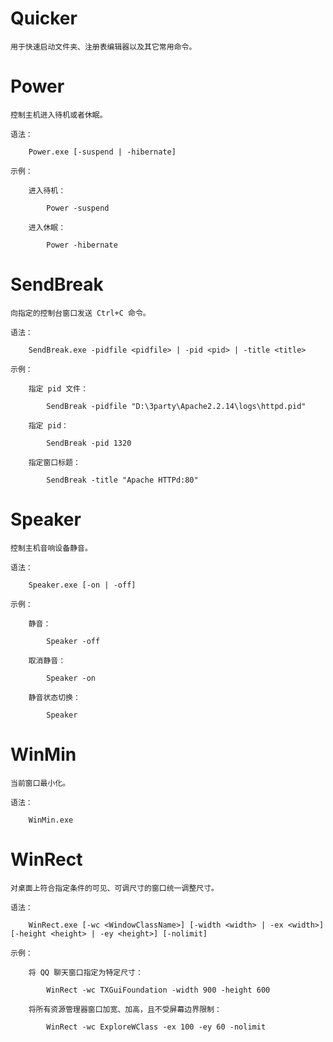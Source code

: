 Quicker
=======

    用于快速启动文件夹、注册表编辑器以及其它常用命令。

Power
=====

    控制主机进入待机或者休眠。

    语法：

        Power.exe [-suspend | -hibernate]

    示例：

        进入待机：

            Power -suspend

        进入休眠：

            Power -hibernate

SendBreak
=========

    向指定的控制台窗口发送 Ctrl+C 命令。

    语法：

        SendBreak.exe -pidfile <pidfile> | -pid <pid> | -title <title>

    示例：

        指定 pid 文件：

            SendBreak -pidfile "D:\3party\Apache2.2.14\logs\httpd.pid"

        指定 pid：

            SendBreak -pid 1320

        指定窗口标题：

            SendBreak -title "Apache HTTPd:80"

Speaker
=======

    控制主机音响设备静音。

    语法：

        Speaker.exe [-on | -off]

    示例：

        静音：

            Speaker -off

        取消静音：

            Speaker -on

        静音状态切换：

            Speaker

WinMin
======

    当前窗口最小化。

    语法：

        WinMin.exe

WinRect
=======

    对桌面上符合指定条件的可见、可调尺寸的窗口统一调整尺寸。

    语法：

        WinRect.exe [-wc <WindowClassName>] [-width <width> | -ex <width>] [-height <height> | -ey <height>] [-nolimit]

    示例：

        将 QQ 聊天窗口指定为特定尺寸：

            WinRect -wc TXGuiFoundation -width 900 -height 600

        将所有资源管理器窗口加宽、加高，且不受屏幕边界限制：

            WinRect -wc ExploreWClass -ex 100 -ey 60 -nolimit
